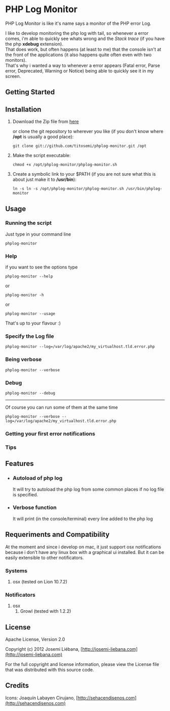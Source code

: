 # PHP Log Monitor 

PHP Log Monitor is like it's name says a monitor of the PHP error Log.

I like to develop monitoring the php log with tail, so whenever a error comes, i'm able to quickly see whats wrong and the *Stack trace* (if you have the php **xdebug** extension).  
That does work, but often happens (at least to me) that the console isn't at the front of the applications (it also happens quite often even with two monitors).  
That's why i wanted a way to whenever a error appears (Fatal error, Parse error, Deprecated, Warning or Notice) being able to quickly see it in my screen.

## Getting Started

## Installation

1. Download the Zip file from [here](https://github.com/titosemi/phplog-monitor/zipball/master)

	or clone the git repository to wherever you like (if you don't know where **/opt** is usually a good place):  
	```
	git clone git://github.com/titosemi/phplog-monitor.git /opt
	```

2. Make the script executable:  

	```
	chmod +x /opt/phplog-monitor/phplog-monitor.sh
	```

3. Create a symbolic link to your $PATH (if you are not sure what this is about just make it to **/usr/bin**):  

	```
	ln -s ln -s /opt/phplog-monitor/phplog-monitor.sh /usr/bin/phplog-monitor
	```

## Usage

### Running the script
Just type in your command line

```
phplog-monitor
```

### Help
if you want to see the options type
  
```
phplog-monitor --help  
```  
or  
```
phplog-monitor -h  
```  
or  
```
phplog-monitor --usage  
```

That's up to your flavour :)


### Specify the Log file
```
phplog-monitor --log=/var/log/apache2/my_virtualhost.tld.error.php
```

### Being verbose
```
phplog-monitor --verbose
```

### Debug
```
phplog-monitor --debug
```

---

Of course you can run some of them at the same time  

```
phplog-monitor --verbose --log=/var/log/apache2/my_virtualhost.tld.error.php
```

### Getting your first error notifications

### Tips


## Features

* ### Autoload of php log
	It will try to autoload the php log from some common places if no log file is specified.

* ### Verbose function
	It will print (in the console/terminal) every line added to the php log

## Requeriments and Compatibility

At the moment and since i develop on mac, it just support osx notifications because i don’t have any linux box with a graphical ui installed.
But it can be easily extensible to other notificators.

### Systems
1. osx (tested on Lion 10.7.2)

### Notificators
1. osx
	1. Growl (tested with 1.2.2)

## License

Apache License, Version 2.0

Copyright (c) 2012 Josemi Liébana, [http://josemi-liebana.com](http://josemi-liebana.com)

For the full copyright and license information, please view the License file that was distributed with this source code.



## Credits

Icons: Joaquín Labayen Cirujano, [http://sehacendisenos.com](http://sehacendisenos.com)